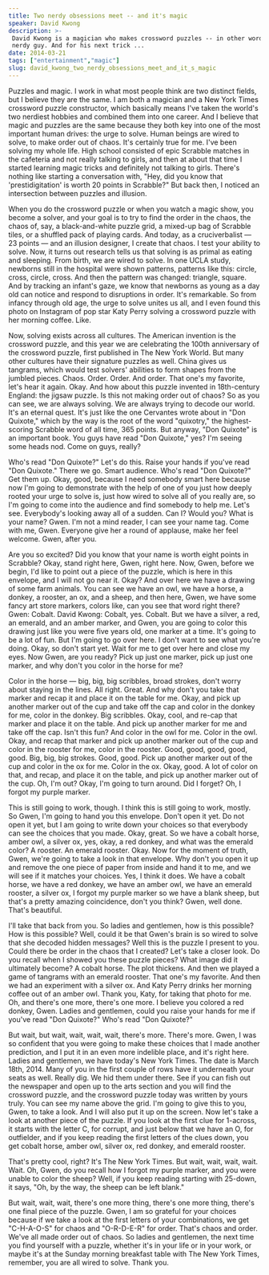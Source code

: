 ```yaml
---
title: Two nerdy obsessions meet -- and it's magic
speaker: David Kwong
description: >-
 David Kwong is a magician who makes crossword puzzles -- in other words, a pretty
 nerdy guy. And for his next trick ...
date: 2014-03-21
tags: ["entertainment","magic"]
slug: david_kwong_two_nerdy_obsessions_meet_and_it_s_magic
---
```


Puzzles and magic. I work in what most people think are two distinct fields, but I believe
they are the same. I am both a magician and a New York Times crossword puzzle constructor,
which basically means I've taken the world's two nerdiest hobbies and combined them into
one career. And I believe that magic and puzzles are the same because they both key into
one of the most important human drives: the urge to solve. Human beings are wired to
solve, to make order out of chaos. It's certainly true for me. I've been solving my whole
life. High school consisted of epic Scrabble matches in the cafeteria and not really
talking to girls, and then at about that time I started learning magic tricks and
definitely not talking to girls. There's nothing like starting a conversation with, "Hey,
did you know that 'prestidigitation' is worth 20 points in Scrabble?" But back then, I
noticed an intersection between puzzles and illusion.

When you do the crossword puzzle or when you watch a magic show, you become a solver, and
your goal is to try to find the order in the chaos, the chaos of, say, a black-and-white
puzzle grid, a mixed-up bag of Scrabble tiles, or a shuffled pack of playing cards. And
today, as a cruciverbalist — 23 points — and an illusion designer, I create that chaos. I
test your ability to solve. Now, it turns out research tells us that solving is as primal
as eating and sleeping. From birth, we are wired to solve. In one UCLA study, newborns
still in the hospital were shown patterns, patterns like this: circle, cross, circle,
cross. And then the pattern was changed: triangle, square. And by tracking an infant's
gaze, we know that newborns as young as a day old can notice and respond to disruptions in
order. It's remarkable. So from infancy through old age, the urge to solve unites us all,
and I even found this photo on Instagram of pop star Katy Perry solving a crossword puzzle
with her morning coffee. Like.

Now, solving exists across all cultures. The American invention is the crossword puzzle,
and this year we are celebrating the 100th anniversary of the crossword puzzle, first
published in The New York World. But many other cultures have their signature puzzles as
well. China gives us tangrams, which would test solvers' abilities to form shapes from the
jumbled pieces. Chaos. Order. Order. And order. That one's my favorite, let's hear it
again. Okay. And how about this puzzle invented in 18th-century England: the jigsaw
puzzle. Is this not making order out of chaos? So as you can see, we are always solving. We
are always trying to decode our world. It's an eternal quest. It's just like the one
Cervantes wrote about in "Don Quixote," which by the way is the root of the word
"quixotry," the highest-scoring Scrabble word of all time, 365 points. But anyway, "Don
Quixote" is an important book. You guys have read "Don Quixote," yes? I'm seeing some
heads nod. Come on guys, really?

Who's read "Don Quixote?" Let's do this. Raise your hands if you've read "Don Quixote."
There we go. Smart audience. Who's read "Don Quixote?" Get them up. Okay, good, because I
need somebody smart here because now I'm going to demonstrate with the help of one of you
just how deeply rooted your urge to solve is, just how wired to solve all of you really
are, so I'm going to come into the audience and find somebody to help me. Let's see.
Everybody's looking away all of a sudden. Can I? Would you? What is your name? Gwen. I'm
not a mind reader, I can see your name tag. Come with me, Gwen. Everyone give her a round
of applause, make her feel welcome. Gwen, after you. 

Are you so excited? Did you know that your name is worth eight points in Scrabble? Okay,
stand right here, Gwen, right here. Now, Gwen, before we begin, I'd like to point out a
piece of the puzzle, which is here in this envelope, and I will not go near it. Okay? And
over here we have a drawing of some farm animals. You can see we have an owl, we have a
horse, a donkey, a rooster, an ox, and a sheep, and then here, Gwen, we have some fancy
art store markers, colors like, can you see that word right there? Gwen: Cobalt. David
Kwong: Cobalt, yes. Cobalt. But we have a silver, a red, an emerald, and an amber marker,
and Gwen, you are going to color this drawing just like you were five years old, one
marker at a time. It's going to be a lot of fun. But I'm going to go over here. I don't
want to see what you're doing. Okay, so don't start yet. Wait for me to get over here and
close my eyes. Now Gwen, are you ready? Pick up just one marker, pick up just one marker,
and why don't you color in the horse for me?

Color in the horse — big, big, big scribbles, broad strokes, don't worry about staying in
the lines. All right. Great. And why don't you take that marker and recap it and place it
on the table for me. Okay, and pick up another marker out of the cup and take off the cap
and color in the donkey for me, color in the donkey. Big scribbles. Okay, cool, and re-cap
that marker and place it on the table. And pick up another marker for me and take off the
cap. Isn't this fun? And color in the owl for me. Color in the owl. Okay, and recap that
marker and pick up another marker out of the cup and color in the rooster for me, color in
the rooster. Good, good, good, good, good. Big, big, big strokes. Good, good. Pick up
another marker out of the cup and color in the ox for me. Color in the ox. Okay, good. A
lot of color on that, and recap, and place it on the table, and pick up another marker out
of the cup. Oh, I'm out? Okay, I'm going to turn around. Did I forget? Oh, I forgot my
purple marker.

This is still going to work, though. I think this is still going to work, mostly. So Gwen,
I'm going to hand you this envelope. Don't open it yet. Do not open it yet, but I am going
to write down your choices so that everybody can see the choices that you made. Okay,
great. So we have a cobalt horse, amber owl, a silver ox, yes, okay, a red donkey, and
what was the emerald color? A rooster. An emerald rooster. Okay. Now for the moment of
truth, Gwen, we're going to take a look in that envelope. Why don't you open it up and
remove the one piece of paper from inside and hand it to me, and we will see if it matches
your choices. Yes, I think it does. We have a cobalt horse, we have a red donkey, we have
an amber owl, we have an emerald rooster, a silver ox, I forgot my purple marker so we
have a blank sheep, but that's a pretty amazing coincidence, don't you think? Gwen, well
done. That's beautiful.

I'll take that back from you. So ladies and gentlemen, how is this possible? How is this
possible? Well, could it be that Gwen's brain is so wired to solve that she decoded hidden
messages? Well this is the puzzle I present to you. Could there be order in the chaos that
I created? Let's take a closer look. Do you recall when I showed you these puzzle pieces?
What image did it ultimately become? A cobalt horse. The plot thickens. And then we played
a game of tangrams with an emerald rooster. That one's my favorite. And then we had an
experiment with a silver ox. And Katy Perry drinks her morning coffee out of an amber owl.
Thank you, Katy, for taking that photo for me. Oh, and there's one more, there's one more.
I believe you colored a red donkey, Gwen. Ladies and gentlemen, could you raise your hands
for me if you've read "Don Quixote?" Who's read "Don Quixote?" 

But wait, but wait, wait, wait, wait, there's more. There's more. Gwen, I was so confident
that you were going to make these choices that I made another prediction, and I put it in
an even more indelible place, and it's right here. Ladies and gentlemen, we have today's
New York Times. The date is March 18th, 2014. Many of you in the first couple of rows have
it underneath your seats as well. Really dig. We hid them under there. See if you can fish
out the newspaper and open up to the arts section and you will find the crossword puzzle,
and the crossword puzzle today was written by yours truly. You can see my name above the
grid. I'm going to give this to you, Gwen, to take a look. And I will also put it up on
the screen. Now let's take a look at another piece of the puzzle. If you look at the first
clue for 1-across, it starts with the letter C, for corrupt, and just below that we have
an O, for outfielder, and if you keep reading the first letters of the clues down, you get
cobalt horse, amber owl, silver ox, red donkey, and emerald rooster.

That's pretty cool, right? It's The New York Times. But wait, wait, wait, wait. Wait. Oh,
Gwen, do you recall how I forgot my purple marker, and you were unable to color the sheep?
Well, if you keep reading starting with 25-down, it says, "Oh, by the way, the sheep can
be left blank." 

But wait, wait, wait, there's one more thing, there's one more thing, there's one final
piece of the puzzle. Gwen, I am so grateful for your choices because if we take a look at
the first letters of your combinations, we get "C-H-A-O-S" for chaos and "O-R-D-E-R" for
order. That's chaos and order. We've all made order out of chaos. So ladies and gentlemen,
the next time you find yourself with a puzzle, whether it's in your life or in your work,
or maybe it's at the Sunday morning breakfast table with The New York Times, remember, you
are all wired to solve. Thank you.

<!--
ad_duration=3.33
event="TED2014"
external_start_time=0
has_talk_citation=0
intro_duration=11.82
is_subtitle_required="False"
is_talk_featured="True"
language="en"
language_swap="False"
native_language="en"
number_of_related_talks=6
number_of_speakers=1
number_of_subtitled_videos=26
number_of_tags=2
number_of_talk_download_languages=26
number_of_talk_more_resources=1
number_of_talk_recommendations=0
number_of_talks_take_actions=0
post_ad_duration=0.83
published_timestamp="2014-07-11 15:21:53"
recording_date="2014-03-21"
speaker_description="Cruciverbalist"
speaker_is_published=1
speaker_name="David Kwong"
talk_name="Two nerdy obsessions meet -- and it's magic"
talks_tags=["entertainment","magic"]
talks_take_action=[]
url_audio="https://download.ted.com/talks/DavidKwong_2014.mp3?apikey=acme-roadrunner"
url_photo_speaker="https://pe.tedcdn.com/images/ted/ad260b9d2607f34a1dd2b843bf2057d5574256e0_254x191.jpg"
url_photo_talk="https://pe.tedcdn.com/images/ted/717a3b22d2093b07a95afd8811e7e2f018f49243_2400x1800.jpg"
url_webpage="https://www.ted.com/talks/david_kwong_two_nerdy_obsessions_meet_and_it_s_magic"
video_type_name="TED Stage Talk"
-->